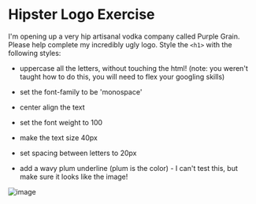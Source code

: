 # Hipster Logo Exercise
I'm opening up a very hip artisanal vodka company called Purple Grain. Please help complete my incredibly ugly logo. Style the `<h1>` with the following styles:

* uppercase all the letters, without touching the html! (note: you weren't taught how to do this, you will need to flex your googling skills)

* set the font-family to be 'monospace'

* center align the text

* set the font weight to 100

* make the text size 40px

* set spacing between letters to 20px

* add a wavy plum underline (plum is the color) - I can't test this, but make sure it looks like the image!

![image](https://user-images.githubusercontent.com/60064471/194914090-b96357ef-549c-44d0-b0a6-fe42c0b9d72a.png)
